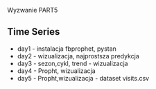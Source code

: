 Wyzwanie PART5 

## Time Series

- day1 - instalacja fbprophet, pystan
- day2 - wizualizacja, najprostsza predykcja
- day3 - sezon,cykl, trend - wizualizacja
- day4 - Propht, wizualizacja
- day5 - Propht,wizualizacja - dataset visits.csv
